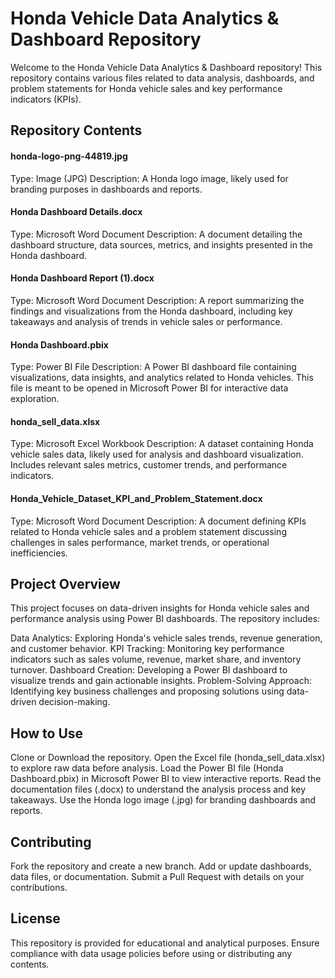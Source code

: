 # Honda Vehicle Data Analytics & Dashboard Repository
Welcome to the Honda Vehicle Data Analytics & Dashboard repository! This repository contains various files related to data analysis, dashboards, and problem statements for Honda vehicle sales and key performance indicators (KPIs).

## Repository Contents
#### honda-logo-png-44819.jpg

Type: Image (JPG)
Description: A Honda logo image, likely used for branding purposes in dashboards and reports.
#### Honda Dashboard Details.docx

Type: Microsoft Word Document
Description: A document detailing the dashboard structure, data sources, metrics, and insights presented in the Honda dashboard.
#### Honda Dashboard Report (1).docx

Type: Microsoft Word Document
Description: A report summarizing the findings and visualizations from the Honda dashboard, including key takeaways and analysis of trends in vehicle sales or performance.
#### Honda Dashboard.pbix

Type: Power BI File
Description: A Power BI dashboard file containing visualizations, data insights, and analytics related to Honda vehicles. This file is meant to be opened in Microsoft Power BI for interactive data exploration.
#### honda_sell_data.xlsx

Type: Microsoft Excel Workbook
Description: A dataset containing Honda vehicle sales data, likely used for analysis and dashboard visualization. Includes relevant sales metrics, customer trends, and performance indicators.
#### Honda_Vehicle_Dataset_KPI_and_Problem_Statement.docx

Type: Microsoft Word Document
Description: A document defining KPIs related to Honda vehicle sales and a problem statement discussing challenges in sales performance, market trends, or operational inefficiencies.
## Project Overview
This project focuses on data-driven insights for Honda vehicle sales and performance analysis using Power BI dashboards. The repository includes:

Data Analytics: Exploring Honda's vehicle sales trends, revenue generation, and customer behavior.
KPI Tracking: Monitoring key performance indicators such as sales volume, revenue, market share, and inventory turnover.
Dashboard Creation: Developing a Power BI dashboard to visualize trends and gain actionable insights.
Problem-Solving Approach: Identifying key business challenges and proposing solutions using data-driven decision-making.
## How to Use
Clone or Download the repository.
Open the Excel file (honda_sell_data.xlsx) to explore raw data before analysis.
Load the Power BI file (Honda Dashboard.pbix) in Microsoft Power BI to view interactive reports.
Read the documentation files (.docx) to understand the analysis process and key takeaways.
Use the Honda logo image (.jpg) for branding dashboards and reports.
## Contributing
Fork the repository and create a new branch.
Add or update dashboards, data files, or documentation.
Submit a Pull Request with details on your contributions.
## License
This repository is provided for educational and analytical purposes. Ensure compliance with data usage policies before using or distributing any contents.

